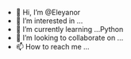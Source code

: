 - 👋 Hi, I’m @Eleyanor
- 👀 I’m interested in ...
- 🌱 I’m currently learning ...Python
- 💞️ I’m looking to collaborate on ...
- 📫 How to reach me ...

<!---
Eleyanor/Eleyanor is a ✨ special ✨ repository because its `README.md` (this file) appears on your GitHub profile.
You can click the Preview link to take a look at your changes.
--->
